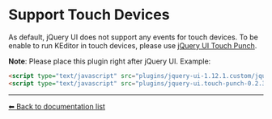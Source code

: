 # Support Touch Devices
As default, jQuery UI does not support any events for touch devices. To be enable to run KEditor in touch devices, please use [jQuery UI Touch Punch](http://touchpunch.furf.com/).

**Note**: Please place this plugin right after jQuery UI. Example:
```html
<script type="text/javascript" src="plugins/jquery-ui-1.12.1.custom/jquery-ui.min.js"></script>
<script type="text/javascript" src="plugins/jquery-ui.touch-punch-0.2.3/jquery.ui.touch-punch.min.js"></script>
```

 ---
[⬅ Back to documentation list](../README.md#documentation)
